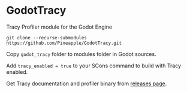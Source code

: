 # GodotTracy
Tracy Profiler module for the Godot Engine

`git clone --recurse-submodules https://github.com/Pineapple/GodotTracy.git`

Copy `godot_tracy` folder to modules folder in Godot sources.

Add `tracy_enabled = true` to your SCons command to build with Tracy enabled.

Get Tracy documentation and profiler binary from [releases page](https://github.com/wolfpld/tracy/releases/).
